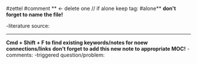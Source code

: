 #zettel #comment ** <- delete one // if alone keep tag: #alone** **don't forget to name the file!**


-literature source:

---
**Cmd + Shift + F to find existing keywords/notes for noew connections/links**
**don't forget to add this new note to appropriate MOC!**
-comments:
-triggered question/problem: